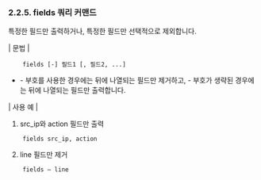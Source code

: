 ### 2.2.5. fields 쿼리 커맨드

특정한 필드만 출력하거나, 특정한 필드만 선택적으로 제외합니다.

\| 문법 \|

~~~~
	fields [-] 필드1 [, 필드2, ...]
~~~~

 * \- 부호를 사용한 경우에는 뒤에 나열되는 필드만 제거하고, \- 부호가 생략된 경우에는 뒤에 나열되는 필드만 출력합니다.

\| 사용 예 \|

1) src_ip와 action 필드만 출력

~~~
	fields src_ip, action
~~~

2) line 필드만 제거

~~~
	fields – line
~~~

